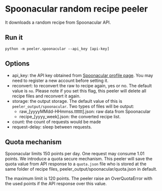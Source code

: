 # Spoonacular random recipe peeler

It downloads a random recipe from Spoonacular API.

## Run it

```shell
python -m peeler.spoonacular --api_key [api-key]
```

## Options

* api_key: the API key obtained from [Spoonacular profile page](https://spoonacular.com/food-api/console#Profile). You may need to register a new account before setting it.
* reconvert: to reconvert the raw to recipe again, yes or no. The default value is `no`. Please note if you set this flag, this peeler will delete all recipe files and reconvert it again.  
* storage: the output storage. The default value of this is `peeler_output/spoonacular`. Two types of files will be output:
  * raw_[yyyyMMdd-HHmmss.tttttt].json: raw data from Spoonacular
  * recipe_[yyyy_week].json: the converted recipe list.
* count: the count of requests would be made
* request-delay: sleep between requests.

## Quota mechanism
Spoonacular limits 150 points per day. One request may consume 1.01 points. We introduce a quota secure mechanism. This
peeler will save the quota value from API response to a `quota.json` file who is stored at the same folder of recipe
files, peeler_output/spoonacular/quota.json in default.

The maximum limit is 120 points. The peeler raise an OverQuotaError with the used points if the API response over this value.
